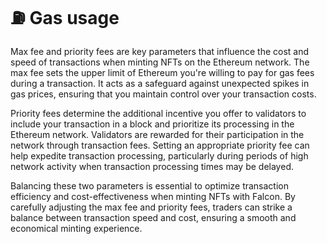 # ⛽ Gas usage

Max fee and priority fees are key parameters that influence the cost and speed of transactions when minting NFTs on the Ethereum network. The max fee sets the upper limit of Ethereum you're willing to pay for gas fees during a transaction. It acts as a safeguard against unexpected spikes in gas prices, ensuring that you maintain control over your transaction costs.

Priority fees determine the additional incentive you offer to validators to include your transaction in a block and prioritize its processing in the Ethereum network. Validators are rewarded for their participation in the network through transaction fees. Setting an appropriate priority fee can help expedite transaction processing, particularly during periods of high network activity when transaction processing times may be delayed.

Balancing these two parameters is essential to optimize transaction efficiency and cost-effectiveness when minting NFTs with Falcon. By carefully adjusting the max fee and priority fees, traders can strike a balance between transaction speed and cost, ensuring a smooth and economical minting experience.
